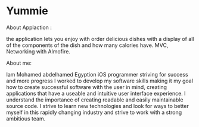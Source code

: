 # Yummie


About Applaction : 

the application lets you enjoy with order delicious dishes with a display of all of the components of the dish and how many calories have.
MVC, Networking with Almofire.

About me: 

Iam Mohamed abdelhamed Egyption iOS programmer striving for success and more progress I worked to develop my software 
skills making it my goal how to create successful software with the user in mind,
creating applications that have a useable and intuitive user interface experience.
I understand the importance of creating readable and easily maintainable source code. 
I strive to learn new technologies and look for ways to better myself in this rapidly changing industry and strive to work with a strong ambitious team.
